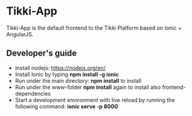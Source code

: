 # Tikki-App #

Tikki-App is the default frontend to the Tikki Platform based on Ionic + AngularJS.

## Developer's guide

* Install nodejs: https://nodejs.org/en/
* Install Ionic by typing **npm install -g ionic**
* Run under the main directory: **npm install** to install
* Run under the www-folder **npm install** again to install also frontend-dependencies
* Start a development environment with live reload by running the following command: **ionic serve -p 8000**
